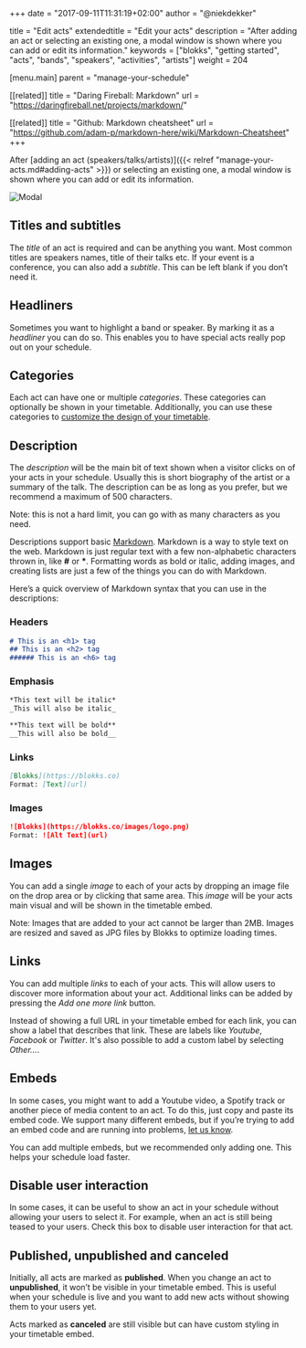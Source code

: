 +++
date            = "2017-09-11T11:31:19+02:00"
author          = "@niekdekker"

title           = "Edit acts"
extendedtitle	= "Edit your acts"
description     = "After adding an act or selecting an existing one, a modal window is shown where you can add or edit its information."
keywords        = ["blokks", "getting started", "acts", "bands", "speakers", "activities", "artists"]
weight          = 204

[menu.main]
parent          = "manage-your-schedule"

[[related]]
title = "Daring Fireball: Markdown"
url = "https://daringfireball.net/projects/markdown/"

[[related]]
title = "Github: Markdown cheatsheet"
url = "https://github.com/adam-p/markdown-here/wiki/Markdown-Cheatsheet"
+++

After [adding an act (speakers/talks/artists)]({{< relref "manage-your-acts.md#adding-acts" >}}) or selecting an existing one, a modal window is shown where you can add or edit its information.

![Modal](images/edit-acts-modal.jpg)

## Titles and subtitles
The *title* of an act is required and can be anything you want. Most common titles are speakers names, title of their talks etc. If your event is a conference, you can also add a *subtitle*. This can be left blank if you don’t need it.

## Headliners
Sometimes you want to highlight a band or speaker. By marking it as a *headliner* you can do so. This enables you to have special acts really pop out on your schedule.

## Categories
Each act can have one or multiple *categories*. These categories can optionally be shown in your timetable. Additionally, you can use these categories to [customize the design of your timetable](http://themes/modififers).

## Description
The *description* will be the main bit of text shown when a visitor clicks on of your acts in your schedule. Usually this is short biography of the artist or a summary of the talk. The description can be as long as you prefer, but we recommend a maximum of 500 characters.

<span class='note'>Note: this is not a hard limit, you can go with as many characters as you need.</span>

Descriptions support basic [Markdown](https://daringfireball.net/projects/markdown/). Markdown is a way to style text on the web. Markdown is just regular text with a few non-alphabetic characters thrown in, like **#** or **\***. Formatting words as bold or italic, adding images, and creating lists are just a few of the things you can do with Markdown.

Here’s a quick overview of Markdown syntax that you can use in the descriptions:

### Headers
```md
# This is an <h1> tag
## This is an <h2> tag
###### This is an <h6> tag
```

### Emphasis
```md
*This text will be italic*
_This will also be italic_

**This text will be bold**
__This will also be bold__
```

### Links
```md
[Blokks](https://blokks.co)
Format: [Text](url)
```

### Images
```md
![Blokks](https://blokks.co/images/logo.png)
Format: ![Alt Text](url)
```

## Images
You can add a single *image* to each of your acts by dropping an image file on the drop area or by clicking that same area. This *image* will be your acts main visual and will be shown in the timetable embed.

<span class='note'>Note: Images that are added to your act cannot be larger than 2MB. Images are resized and saved as JPG files by Blokks to optimize loading times.</span>

## Links
You can add multiple *links* to each of your acts. This will allow users to discover more information about your act. Additional links can be added by pressing the *Add one more link* button.

Instead of showing a full URL in your timetable embed for each link, you can show a label that describes that link. These are labels like *Youtube*, *Facebook* or *Twitter*. It's also possible to add a custom label by selecting *Other…*.

## Embeds
In some cases, you might want to add a Youtube video, a Spotify track or another piece of media content to an act. To do this, just copy and paste its embed code. We support many different embeds, but if you’re trying to add an embed code and are running into problems, [let us know](http://introduction/support).

<span class='note'>You can add multiple embeds, but we recommended only adding one. This helps your schedule load faster.</span>

## Disable user interaction
In some cases, it can be useful to show an act in your schedule without allowing your users to select it. For example, when an act is still being teased to your users. Check this box to disable user interaction for that act. 

## Published, unpublished and canceled
Initially, all acts are marked as **published**. When you change an act to **unpublished**, it won’t be visible in your timetable embed. This is useful when your schedule is live and you want to add new acts without showing them to your users yet.

Acts marked as **canceled** are still visible but can have custom styling in your timetable embed.